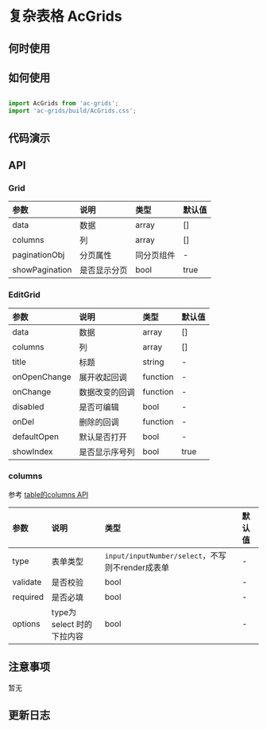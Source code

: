 # 复杂表格 AcGrids


## 何时使用

 
## 如何使用

```js

import AcGrids from 'ac-grids';
import 'ac-grids/build/AcGrids.css';
```

## 代码演示

## API

### Grid

|参数|说明|类型|默认值|
|:---|:-----|:----|:------|
|data|数据|array|[]|
|columns|列|array|[]|
|paginationObj|分页属性|同分页组件|-|
|showPagination|是否显示分页|bool|true|


### EditGrid

|参数|说明|类型|默认值|
|:---|:-----|:----|:------|
|data|数据|array|[]|
|columns|列|array|[]|
|title|标题|string|-|
|onOpenChange|展开收起回调|function|-|
|onChange|数据改变的回调|function|-|
|disabled|是否可编辑|bool|-|
|onDel|删除的回调|function|-|
|defaultOpen|默认是否打开|bool|-|
|showIndex|是否显示序号列|bool|true|


### columns

参考 [table的columns API](http://bee.tinper.org/tinper-bee/bee-table#Column)

|参数|说明|类型|默认值|
|:---|:-----|:----|:------|
|type|表单类型|`input/inputNumber/select`，不写则不render成表单|-|
|validate|是否校验|bool|-|
|required|是否必填|bool|-|
|options|type为 select 时的下拉内容|bool|-|



 ## 注意事项

 暂无

 ## 更新日志